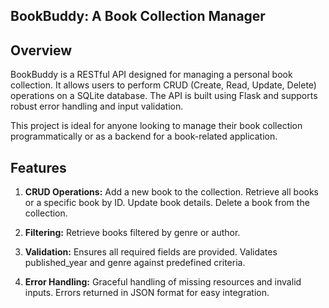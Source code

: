 ## BookBuddy: A Book Collection Manager

## Overview

BookBuddy is a RESTful API designed for managing a personal book collection. It allows users to perform CRUD (Create, Read, Update, Delete) operations on a SQLite database. The API is built using Flask and supports robust error handling and input validation.

This project is ideal for anyone looking to manage their book collection programmatically or as a backend for a book-related application.

## Features

1. **CRUD Operations:**
    Add a new book to the collection.
    Retrieve all books or a specific book by ID.
    Update book details.
    Delete a book from the collection.

2. **Filtering:**
    Retrieve books filtered by genre or author.

3. **Validation:**
    Ensures all required fields are provided.
    Validates published_year and genre against predefined criteria.

4. **Error Handling:**
    Graceful handling of missing resources and invalid inputs.
    Errors returned in JSON format for easy integration.